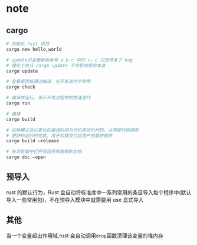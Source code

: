 # note

## cargo

```sh
# 初始化 rust 项目
cargo new hello_world

# update只会更新版本号 a.b.c 中的 c，c 只是修复了 bug
# 理论上执行 cargo update 不会影响项目本身
cargo update

# 查看是否能通过编译，在开发迭代中常用
cargo check

# 编译并运行。用于开发过程中的快速迭代
cargo run

# 编译
cargo build

# 这种模式会以更长的编译时间为代价来优化代码，从而使代码拥有
# 更好的运行时性能。用于构建交付给用户的最终程序
cargo build —release

# 在浏览器中打开项目所有依赖的文档
cargo doc —open

```

## 预导入

rust 的默认行为，Rust 会自动将标准库中一系列常用的条目导入每个程序中(默认导入一些常用包)，不在预导入模块中就需要用 use 显式导入

## 其他

当一个变量超出作用域,rust 会自动调用`drop`函数清理该变量的堆内存
